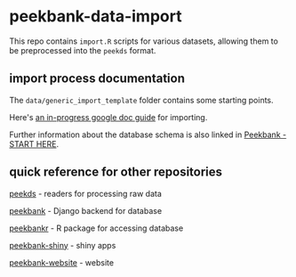 # peekbank-data-import

This repo contains `import.R` scripts for various datasets, allowing them to be preprocessed into the `peekds` format. 

## import process documentation

The `data/generic_import_template` folder contains some starting points.

Here's [an in-progress google doc guide](https://docs.google.com/document/d/1hQrbV33Zdl3SmbJAdTuzyfwCNF9nYpouQ7lQ8U0dQSw/edit) for importing.

Further information about the database schema is also linked in [Peekbank - START HERE](https://docs.google.com/document/d/1PrIrLg_A9VTITIp--ucf_wMN-C0VPODtirz8jowUL1Y/edit).

## quick reference for other repositories

[peekds](https://github.com/langcog/peekds) - readers for processing raw data

[peekbank](https://github.com/langcog/peekbank) - Django backend for database

[peekbankr](https://github.com/langcog/peekbankr) - R package for accessing database

[peekbank-shiny](https://github.com/langcog/peekbank-shiny) - shiny apps

[peekbank-website](https://github.com/langcog/peekbank-website) - website

